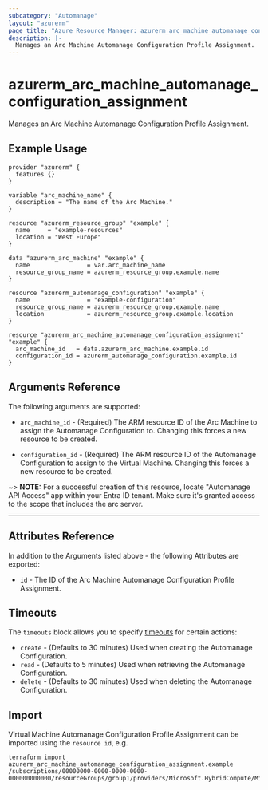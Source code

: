 ```yaml
---
subcategory: "Automanage"
layout: "azurerm"
page_title: "Azure Resource Manager: azurerm_arc_machine_automanage_configuration_assignment"
description: |-
  Manages an Arc Machine Automanage Configuration Profile Assignment.
---
```


# azurerm_arc_machine_automanage_configuration_assignment

Manages an Arc Machine Automanage Configuration Profile Assignment.

## Example Usage

```hcl
provider "azurerm" {
  features {}
}

variable "arc_machine_name" {
  description = "The name of the Arc Machine."
}

resource "azurerm_resource_group" "example" {
  name     = "example-resources"
  location = "West Europe"
}

data "azurerm_arc_machine" "example" {
  name                = var.arc_machine_name
  resource_group_name = azurerm_resource_group.example.name
}

resource "azurerm_automanage_configuration" "example" {
  name                = "example-configuration"
  resource_group_name = azurerm_resource_group.example.name
  location            = azurerm_resource_group.example.location
}

resource "azurerm_arc_machine_automanage_configuration_assignment" "example" {
  arc_machine_id   = data.azurerm_arc_machine.example.id
  configuration_id = azurerm_automanage_configuration.example.id
}

```

## Arguments Reference

The following arguments are supported:

* `arc_machine_id` - (Required) The ARM resource ID of the Arc Machine to assign the Automanage Configuration to. Changing this forces a new resource to be created.

* `configuration_id` - (Required) The ARM resource ID of the Automanage Configuration to assign to the Virtual Machine. Changing this forces a new resource to be created.

~> **NOTE:** For a successful creation of this resource, locate "Automanage API Access" app within your Entra ID tenant. Make sure it's granted access to the scope that includes the arc server.

---
## Attributes Reference

In addition to the Arguments listed above - the following Attributes are exported:

* `id` - The ID of the Arc Machine Automanage Configuration Profile Assignment.

## Timeouts

The `timeouts` block allows you to specify [timeouts](https://www.terraform.io/docs/configuration/resources.html#timeouts) for certain actions:

* `create` - (Defaults to 30 minutes) Used when creating the Automanage Configuration.
* `read` - (Defaults to 5 minutes) Used when retrieving the Automanage Configuration.
* `delete` - (Defaults to 30 minutes) Used when deleting the Automanage Configuration.

## Import

Virtual Machine Automanage Configuration Profile Assignment can be imported using the `resource id`, e.g.

```shell
terraform import azurerm_arc_machine_automanage_configuration_assignment.example /subscriptions/00000000-0000-0000-0000-000000000000/resourceGroups/group1/providers/Microsoft.HybridCompute/Microsoft.HybridCompute/machines/machine1/providers/Microsoft.AutoManage/configurationProfileAssignments/default
```
